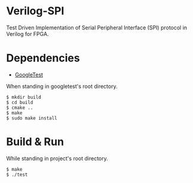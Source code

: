 # Verilog-SPI

Test Driven Implementation of Serial Peripheral Interface (SPI) protocol in Verilog for FPGA.

# Dependencies

- [GoogleTest](https://github.com/google/googletest/)

When standing in googletest's root directory.
```
$ mkdir build
$ cd build
$ cmake ..
$ make
$ sudo make install
```

# Build & Run

While standing in project's root directory.

```
$ make
$ ./test
```

